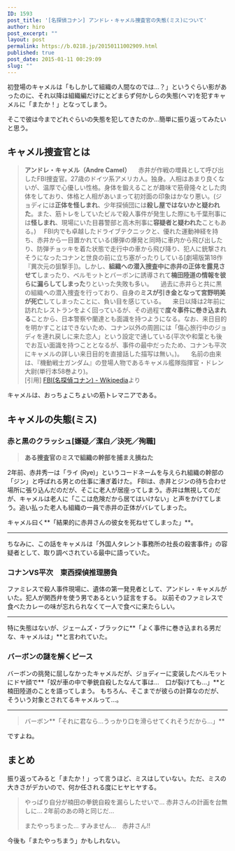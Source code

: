 ```yaml
---
ID: 1593
post_title: '[名探偵コナン] アンドレ・キャメル捜査官の失態(ミス)について'
author: hiro
post_excerpt: ""
layout: post
permalink: https://b.0218.jp/20150111002909.html
published: true
post_date: 2015-01-11 00:29:09
slug: ""
---
```

初登場のキャメルは「もしかして組織の人間なのでは…？」というぐらい影があったのに、それ以降は組織編だけにとどまらず何かしらの失態(ヘマ)を犯すキャメルに「またか！」となってしまう。

そこで彼は今までどれぐらいの失態を犯してきたのか…簡単に振り返ってみたいと思う。
<!--more-->
<h2>キャメル捜査官とは</h2>
<blockquote>
<b>アンドレ・キャメル（Andre Camel）</b> 
　赤井が作戦の増員として呼び出したFBI捜査官。27歳のドイツ系アメリカ人。独身。人相はあまり良くないが、温厚で心優しい性格。身体を鍛えることが趣味で筋骨隆々とした肉体をしており、体格と人相があいまって初対面の印象はかなり悪い。(ジョディには<strong>正体を怪しまれ</strong>、少年探偵団には<strong>殺し屋ではないかと疑われた</strong>。また、筋トレをしていたビルで殺人事件が発生した際にも千葉刑事には<strong>怪しまれ</strong>、現場にいた目暮警部と高木刑事に<strong>容疑者と疑われた</strong>こともある。) 
　FBI内でも卓越したドライブテクニックと、優れた運動神経を持ち、赤井から一目置かれている(爆弾の爆発と同時に車内から飛び出したり、防弾チョッキを着た状態で走行中の車から飛び降り、犯人に銃撃されそうになったコナンと世良の前に立ち塞がったりしている[劇場版第18作『異次元の狙撃手])。しかし、<strong>組織への潜入捜査中に赤井の正体を露見させて</strong>しまったり、ベルモットとバーボンに誘導されて<strong>楠田陸道の情報を彼らに漏らしてしまった</strong>りといった失敗も多い。 
　過去に赤井らと共に黒の組織への潜入捜査を行っており、自身の<strong>ミスが引き金となって宮野明美が死亡</strong>してしまったことに、負い目を感じている。 
　来日以降は2年前に訪れたレストランをよく回っているが、その過程で<strong>度々事件に巻き込まれる</strong>ことから、日本警察や蘭達とも面識を持つようになる。なお、来日目的を明かすことはできないため、コナン以外の周囲には「傷心旅行中のジョディを連れ戻しに来た恋人」という設定で通している(平次や和葉とも後でお互い面識を持つこととなるが、事件の最中だったため、コナンも平次にキャメルの詳しい来日目的を直接話した描写は無い。)。 
　名前の由来は、『機動戦士ガンダム』の登場人物であるキャメル艦隊指揮官・ドレン大尉(単行本58巻より)。
<footer>[引用] <a href="http://ja.wikipedia.org/wiki/FBI_%28%E5%90%8D%E6%8E%A2%E5%81%B5%E3%82%B3%E3%83%8A%E3%83%B3%29#.E3.83.A1.E3.83.B3.E3.83.90.E3.83.BC">FBI(名探偵コナン) - Wikipedia</a>より</footer>
</blockquote>

キャメルは、おっちょこちょいの筋トレマニアである。

## キャメルの失態(ミス)
### 赤と黒のクラッシュ[嫌疑／潔白／決死／殉職]

> **ある捜査官のミスで組織の幹部を捕まえ損ねた**

2年前、赤井秀一は「ライ (Rye)」というコードネームを与えられ組織の幹部の「ジン」と呼ばれる男との仕事に漕ぎ着けた。 
FBIは、赤井とジンの待ち合わせ場所に張り込んだのだが、そこに老人が居座ってしまう。赤井は無視してのだが、キャメルは老人に「ここは危険だから居てはいけない」と声をかけてしまう。追い払った老人も組織の一員で赤井の正体がバレてしまった。

キャメル曰く**「結果的に赤井さんの彼女を死ねせてしまった」**。

---

ちなみに、この話をキャメルは「外国人タレント事務所の社長の殺害事件」の容疑者として、取り調べされている最中に語っていた。

### コナンVS平次　東西探偵推理勝負
ファミレスで殺人事件現場に、遺体の第一発見者として、アンドレ・キャメルがいた。犯人が関西弁を使う男であるという証言をする。 
以前そのファミレスで食べたカレーの味が忘れられなくて一人で食べに来たらしい。

---

特に失態はないが、ジェームズ・ブラックに**「よく事件に巻き込まれる男だな、キャメルは」**と言われていた。

### バーボンの謎を解くピース
バーボンの挑発に屈しなかったキャメルだが、ジョディーに変装したベルモットにドヤ顔で**「奴が車の中で拳銃自殺したなんて事は…　口が裂けても…」**と楠田陸道のことを語ってしまう。 
もちろん、そこまでが彼らの計算なのだが、そういう対象とされてるキャメルって…。

---

> バーボン**「それに君なら…うっかり口を滑らせてくれそうだから…」**

ですよね。

## まとめ
振り返ってみると「またか！」って言うほど、ミスはしていない。ただ、ミスの大きさがデカいので、何か任される度にヒヤヒヤする。

> やっぱり自分が楠田の拳銃自殺を漏らしたせいで… 
> 赤井さんの計画を台無しに… 
> 2年前のあの時と同じだ…
>   
> またやっちまった… 
> すみません…　赤井さん!!

今後も「またやっちまう」かもしれない。